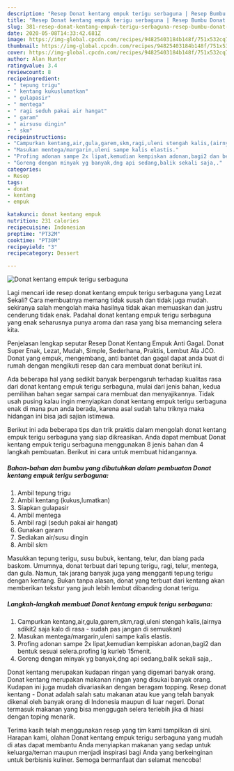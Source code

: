 ```yaml
---
description: "Resep Donat kentang empuk terigu serbaguna | Resep Bumbu Donat kentang empuk terigu serbaguna Yang Sempurna"
title: "Resep Donat kentang empuk terigu serbaguna | Resep Bumbu Donat kentang empuk terigu serbaguna Yang Sempurna"
slug: 381-resep-donat-kentang-empuk-terigu-serbaguna-resep-bumbu-donat-kentang-empuk-terigu-serbaguna-yang-sempurna
date: 2020-05-08T14:33:42.681Z
image: https://img-global.cpcdn.com/recipes/94825403184b148f/751x532cq70/donat-kentang-empuk-terigu-serbaguna-foto-resep-utama.jpg
thumbnail: https://img-global.cpcdn.com/recipes/94825403184b148f/751x532cq70/donat-kentang-empuk-terigu-serbaguna-foto-resep-utama.jpg
cover: https://img-global.cpcdn.com/recipes/94825403184b148f/751x532cq70/donat-kentang-empuk-terigu-serbaguna-foto-resep-utama.jpg
author: Alan Hunter
ratingvalue: 3.4
reviewcount: 8
recipeingredient:
- " tepung trigu"
- " kentang kukuslumatkan"
- " gulapasir"
- " mentega"
- " ragi seduh pakai air hangat"
- " garam"
- " airsusu dingin"
- " skm"
recipeinstructions:
- "Campurkan kentang,air,gula,garem,skm,ragi,uleni stengah kalis,(airnya sdikit2 saja kalo di rasa  sudah pas jangan di semuakan)"
- "Masukan mentega/margarin,uleni sampe kalis elastis."
- "Profing adonan sampe 2x lipat,kemudian kempiskan adonan,bagi2 dan bentuk sesuai selera.profing lg kurleb 15menit."
- "Goreng dengan minyak yg banyak,dng api sedang,balik sekali saja,."
categories:
- Resep
tags:
- donat
- kentang
- empuk

katakunci: donat kentang empuk 
nutrition: 231 calories
recipecuisine: Indonesian
preptime: "PT32M"
cooktime: "PT30M"
recipeyield: "3"
recipecategory: Dessert

---
```



![Donat kentang empuk terigu serbaguna](https://img-global.cpcdn.com/recipes/94825403184b148f/751x532cq70/donat-kentang-empuk-terigu-serbaguna-foto-resep-utama.jpg)

Lagi mencari ide resep donat kentang empuk terigu serbaguna yang Lezat Sekali? Cara membuatnya memang tidak susah dan tidak juga mudah. sekiranya salah mengolah maka hasilnya tidak akan memuaskan dan justru cenderung tidak enak. Padahal donat kentang empuk terigu serbaguna yang enak seharusnya punya aroma dan rasa yang bisa memancing selera kita.

Penjelasan lengkap seputar Resep Donat Kentang Empuk Anti Gagal. Donat Super Enak, Lezat, Mudah, Simple, Sederhana, Praktis, Lembut Ala JCO. Donat yang empuk, mengembang, anti bantet dan gagal dapat anda buat di rumah dengan mengikuti resep dan cara membuat donat berikut ini.

Ada beberapa hal yang sedikit banyak berpengaruh terhadap kualitas rasa dari donat kentang empuk terigu serbaguna, mulai dari jenis bahan, kedua pemilihan bahan segar sampai cara membuat dan menyajikannya. Tidak usah pusing kalau ingin menyiapkan donat kentang empuk terigu serbaguna enak di mana pun anda berada, karena asal sudah tahu triknya maka hidangan ini bisa jadi sajian istimewa.


Berikut ini ada beberapa tips dan trik praktis dalam mengolah donat kentang empuk terigu serbaguna yang siap dikreasikan. Anda dapat membuat Donat kentang empuk terigu serbaguna menggunakan 8 jenis bahan dan 4 langkah pembuatan. Berikut ini cara untuk membuat hidangannya.

<!--inarticleads1-->

##### Bahan-bahan dan bumbu yang dibutuhkan dalam pembuatan Donat kentang empuk terigu serbaguna:

1. Ambil  tepung trigu
1. Ambil  kentang (kukus,lumatkan)
1. Siapkan  gulapasir
1. Ambil  mentega
1. Ambil  ragi (seduh pakai air hangat)
1. Gunakan  garam
1. Sediakan  air/susu dingin
1. Ambil  skm


Masukkan tepung terigu, susu bubuk, kentang, telur, dan biang pada baskom. Umumnya, donat terbuat dari tepung terigu, ragi, telur, mentega, dan gula. Namun, tak jarang banyak juga yang mengganti tepung terigu dengan kentang. Bukan tanpa alasan, donat yang terbuat dari kentang akan memberikan tekstur yang jauh lebih lembut dibanding donat terigu. 

<!--inarticleads2-->

##### Langkah-langkah membuat Donat kentang empuk terigu serbaguna:

1. Campurkan kentang,air,gula,garem,skm,ragi,uleni stengah kalis,(airnya sdikit2 saja kalo di rasa  - sudah pas jangan di semuakan)
1. Masukan mentega/margarin,uleni sampe kalis elastis.
1. Profing adonan sampe 2x lipat,kemudian kempiskan adonan,bagi2 dan bentuk sesuai selera.profing lg kurleb 15menit.
1. Goreng dengan minyak yg banyak,dng api sedang,balik sekali saja,.


Donat kentang merupakan kudapan ringan yang digemari banyak orang. Donat kentang merupakan makanan ringan yang disukai banyak orang. Kudapan ini juga mudah divariasikan dengan beragam topping. Resep donat kentang - Donat adalah salah satu makanan atau kue yang telah banyak dikenal oleh banyak orang di Indonesia maupun di luar negeri. Donat termasuk makanan yang bisa menggugah selera terlebih jika di hiasi dengan toping menarik. 

Terima kasih telah menggunakan resep yang tim kami tampilkan di sini. Harapan kami, olahan Donat kentang empuk terigu serbaguna yang mudah di atas dapat membantu Anda menyiapkan makanan yang sedap untuk keluarga/teman maupun menjadi inspirasi bagi Anda yang berkeinginan untuk berbisnis kuliner. Semoga bermanfaat dan selamat mencoba!
